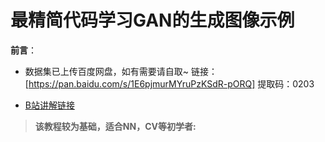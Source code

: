 # 最精简代码学习GAN的生成图像示例

**前言**：
<hp />
- 数据集已上传百度网盘，如有需要请自取~
链接：[https://pan.baidu.com/s/1E6pjmurMYruPzKSdR-pORQ] 
提取码：0203

- [B站讲解链接](https://www.bilibili.com/video/BV1934y1r7jc)
<hp />

> **该教程较为基础，适合NN，CV等初学者:** 

